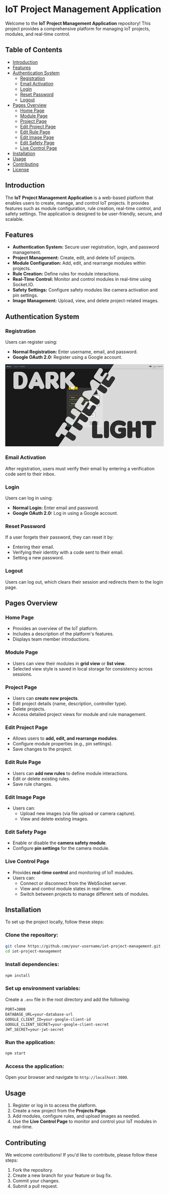 # IoT Project Management Application

Welcome to the **IoT Project Management Application** repository! This project provides a comprehensive platform for managing IoT projects, modules, and real-time control.

## Table of Contents

- [Introduction](#introduction)
- [Features](#features)
- [Authentication System](#authentication-system)
  - [Registration](#registration)
  - [Email Activation](#email-activation)
  - [Login](#login)
  - [Reset Password](#reset-password)
  - [Logout](#logout)
- [Pages Overview](#pages-overview)
  - [Home Page](#home-page)
  - [Module Page](#module-page)
  - [Project Page](#project-page)
  - [Edit Project Page](#edit-project-page)
  - [Edit Rule Page](#edit-rule-page)
  - [Edit Image Page](#edit-image-page)
  - [Edit Safety Page](#edit-safety-page)
  - [Live Control Page](#live-control-page)
- [Installation](#installation)
- [Usage](#usage)
- [Contributing](#contributing)
- [License](#license)

## Introduction

The **IoT Project Management Application** is a web-based platform that enables users to create, manage, and control IoT projects. It provides features such as module configuration, rule creation, real-time control, and safety settings. The application is designed to be user-friendly, secure, and scalable.

## Features

- **Authentication System:** Secure user registration, login, and password management.
- **Project Management:** Create, edit, and delete IoT projects.
- **Module Configuration:** Add, edit, and rearrange modules within projects.
- **Rule Creation:** Define rules for module interactions.
- **Real-Time Control:** Monitor and control modules in real-time using Socket.IO.
- **Safety Settings:** Configure safety modules like camera activation and pin settings.
- **Image Management:** Upload, view, and delete project-related images.

## Authentication System

### Registration

Users can register using:

- **Normal Registration:** Enter username, email, and password.
- **Google OAuth 2.0:** Register using a Google account.

![alt text](image.png)

### Email Activation

After registration, users must verify their email by entering a verification code sent to their inbox.

### Login

Users can log in using:

- **Normal Login:** Enter email and password.
- **Google OAuth 2.0:** Log in using a Google account.

### Reset Password

If a user forgets their password, they can reset it by:

- Entering their email.
- Verifying their identity with a code sent to their email.
- Setting a new password.

### Logout

Users can log out, which clears their session and redirects them to the login page.

## Pages Overview

### Home Page

- Provides an overview of the IoT platform.
- Includes a description of the platform's features.
- Displays team member introductions.

### Module Page

- Users can view their modules in **grid view** or **list view**.
- Selected view style is saved in local storage for consistency across sessions.

### Project Page

- Users can **create new projects**.
- Edit project details (name, description, controller type).
- Delete projects.
- Access detailed project views for module and rule management.

### Edit Project Page

- Allows users to **add, edit, and rearrange modules**.
- Configure module properties (e.g., pin settings).
- Save changes to the project.

### Edit Rule Page

- Users can **add new rules** to define module interactions.
- Edit or delete existing rules.
- Save rule changes.

### Edit Image Page

- Users can:
  - Upload new images (via file upload or camera capture).
  - View and delete existing images.

### Edit Safety Page

- Enable or disable the **camera safety module**.
- Configure **pin settings** for the camera module.

### Live Control Page

- Provides **real-time control** and monitoring of IoT modules.
- Users can:
  - Connect or disconnect from the WebSocket server.
  - View and control module states in real-time.
  - Switch between projects to manage different sets of modules.

## Installation

To set up the project locally, follow these steps:

### Clone the repository:

```bash
git clone https://github.com/your-username/iot-project-management.git
cd iot-project-management
```

### Install dependencies:

```bash
npm install
```

### Set up environment variables:

Create a `.env` file in the root directory and add the following:

```plaintext
PORT=3000
DATABASE_URL=your-database-url
GOOGLE_CLIENT_ID=your-google-client-id
GOOGLE_CLIENT_SECRET=your-google-client-secret
JWT_SECRET=your-jwt-secret
```

### Run the application:

```bash
npm start
```

### Access the application:

Open your browser and navigate to `http://localhost:3000`.

## Usage

1. Register or log in to access the platform.
2. Create a new project from the **Projects Page**.
3. Add modules, configure rules, and upload images as needed.
4. Use the **Live Control Page** to monitor and control your IoT modules in real-time.

## Contributing

We welcome contributions! If you'd like to contribute, please follow these steps:

1. Fork the repository.
2. Create a new branch for your feature or bug fix.
3. Commit your changes.
4. Submit a pull request.
